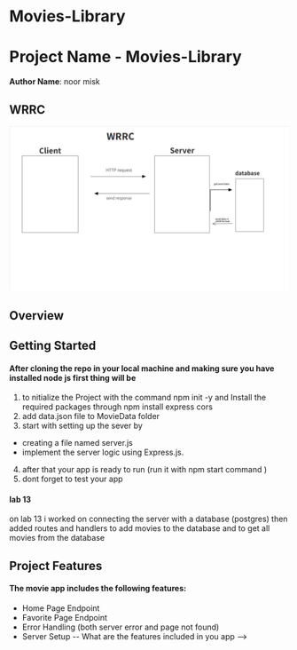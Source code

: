# Movies-Library

# Project Name -  Movies-Library

**Author Name**: noor misk

## WRRC
![alt text](./Screenshot%20(485).png)


## Overview

## Getting Started
#### After cloning the repo in your local machine and making sure you have installed node js first thing will be 
1. to nitialize the Project with the command npm init -y and Install the required packages through npm install express cors
2. add data.json file to MovieData folder
3. start with setting up the sever by 
- creating a file named server.js
- implement the server logic using Express.js.
4. after that your app is ready to run (run it with npm start command )
5. dont forget to test your app 

#### lab 13 
on lab 13 i worked on connecting the server with a database (postgres) then added routes and handlers to add movies to the database and to get all movies from the database 



## Project Features

#### The movie app includes the following features:

- Home Page Endpoint
- Favorite Page Endpoint
- Error Handling (both server error and page not found)
- Server Setup
-- What are the features included in you app -->